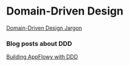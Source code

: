 # Domain-Driven Design

[Domain-Driven Design Jargon](./ddd-jargon.md)


### Blog posts about DDD

[Building AppFlowy with DDD](https://blog-appflowy.ghost.io/tech-design-flutter-rust/)